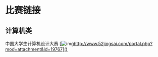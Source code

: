 # 比赛链接

## 计算机类

中国大学生计算机设计大赛 [![img](file:///C:\Users\asus\AppData\Roaming\Tencent\QQ\Temp\8LDO48C$8@[GWU0353$FOVS.png)http://www.52jingsai.com/portal.php?mod=attachment&id=19767]()


